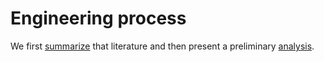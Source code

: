 # Engineering process

We first [summarize](digest/index) that literature and then present a preliminary [analysis](analysis.md).
